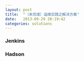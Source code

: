 ```yaml
---
layout: post
title:  "（未完成）运维实践之解决方案"
date:   2013-09-29 20:19:42
categories: solutions
---
```


### Jenkins

### Hadson

[jekyll-gh]: https://github.com/jekyll/jekyll
[jekyll]:    http://jekyllrb.com

